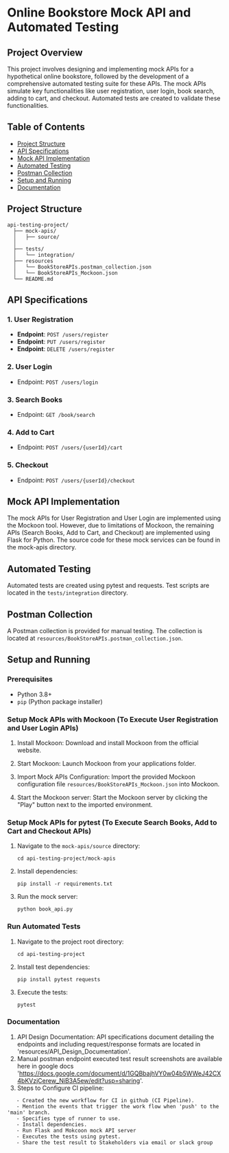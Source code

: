 # Online Bookstore Mock API and Automated Testing

## Project Overview
This project involves designing and implementing mock APIs for a hypothetical online bookstore, followed by the development of a comprehensive automated testing suite for these APIs. The mock APIs simulate key functionalities like user registration, user login, book search, adding to cart, and checkout. Automated tests are created to validate these functionalities.

## Table of Contents
- [Project Structure](#project-structure)
- [API Specifications](#api-specifications)
- [Mock API Implementation](#mock-api-implementation)
- [Automated Testing](#automated-testing)
- [Postman Collection](#postman-collection)
- [Setup and Running](#setup-and-running)
- [Documentation](#setup-and-running)

## Project Structure
```
api-testing-project/
  ├── mock-apis/
  │   ├── source/
  │   
  ├── tests/
  │   └── integration/
  ├── resources
  │   └── BookStoreAPIs.postman_collection.json
  │   └── BookStoreAPIs_Mockoon.json
  └── README.md
```

## API Specifications

### 1. User Registration
- **Endpoint**: `POST /users/register`
- **Endpoint**: `PUT /users/register`
- **Endpoint**: `DELETE /users/register`

### 2. User Login
- Endpoint: `POST /users/login`

### 3. Search Books
- Endpoint: `GET /book/search`
  
### 4. Add to Cart
- Endpoint: `POST /users/{userId}/cart`
  
### 5. Checkout
- Endpoint: `POST /users/{userId}/checkout`

  
## Mock API Implementation

The mock APIs for User Registration and User Login are implemented using the Mockoon tool. However, due to limitations of Mockoon, the remaining APIs (Search Books, Add to Cart, and Checkout) are implemented using Flask for Python. The source code for these mock services can be found in the mock-apis directory.


## Automated Testing

Automated tests are created using pytest and requests. Test scripts are located in the `tests/integration` directory.


## Postman Collection

A Postman collection is provided for manual testing. The collection is located at `resources/BookStoreAPIs.postman_collection.json`.

## Setup and Running

### Prerequisites
- Python 3.8+
- `pip` (Python package installer)

### Setup Mock APIs with Mockoon (To Execute User Registration and User Login APIs)
1. Install Mockoon:
   Download and install Mockoon from the official website.

2. Start Mockoon:
   Launch Mockoon from your applications folder.

3. Import Mock APIs Configuration: 
   Import the provided Mockoon configuration file `resources/BookStoreAPIs_Mockoon.json` into Mockoon.

6. Start the Mockoon server:
   Start the Mockoon server by clicking the "Play" button next to the imported environment.


### Setup Mock APIs for pytest (To Execute Search Books, Add to Cart and Checkout APIs)
1. Navigate to the `mock-apis/source` directory:
   ```terminal
   cd api-testing-project/mock-apis
   ```
2. Install dependencies:
   ```terminal
   pip install -r requirements.txt
   ```
3. Run the mock server:
   ```terminal
   python book_api.py
   ```

### Run Automated Tests
1. Navigate to the project root directory:
   ```terminal
   cd api-testing-project
   ```
2. Install test dependencies:
   ```terminal
   pip install pytest requests
   ```
3. Execute the tests:
   ```terminal
   pytest
   ```
### Documentation
1. API Design Documentation: API specifications document detailing the endpoints and including request/response formats are located in 'resources/API_Design_Documentation'.
2. Manual postman endpoint executed test result screenshots are available here in google docs 'https://docs.google.com/document/d/1GQBbajhVY0w04b5WWeJ42CX4bKVzjCerew_NiB3A5ew/edit?usp=sharing'.
3. Steps to Configure CI pipeline:
```
   - Created the new workflow for CI in github (CI Pipeline).
   - Mention the events that trigger the work flow when 'push' to the 'main' branch.
   - Specifies type of runner to use.
   - Install dependencies.
   - Run Flask and Mokcoon mock API server
   - Executes the tests using pytest.
   - Share the test result to Stakeholders via email or slack group
```


